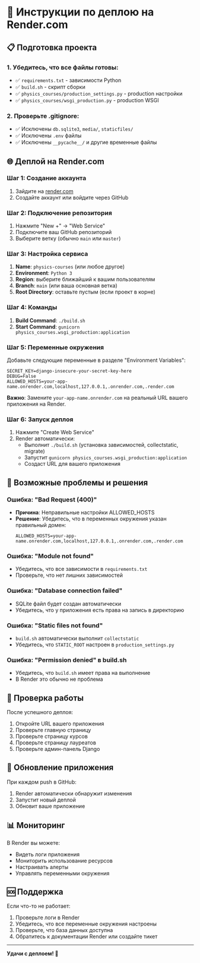 # 🚀 Инструкции по деплою на Render.com

## 📋 Подготовка проекта

### 1. Убедитесь, что все файлы готовы:
- ✅ `requirements.txt` - зависимости Python
- ✅ `build.sh` - скрипт сборки
- ✅ `physics_courses/production_settings.py` - production настройки
- ✅ `physics_courses/wsgi_production.py` - production WSGI

### 2. Проверьте .gitignore:
- ✅ Исключены `db.sqlite3`, `media/`, `staticfiles/`
- ✅ Исключены `.env` файлы
- ✅ Исключены `__pycache__/` и другие временные файлы

## 🌐 Деплой на Render.com

### Шаг 1: Создание аккаунта
1. Зайдите на [render.com](https://render.com)
2. Создайте аккаунт или войдите через GitHub

### Шаг 2: Подключение репозитория
1. Нажмите "New +" → "Web Service"
2. Подключите ваш GitHub репозиторий
3. Выберите ветку (обычно `main` или `master`)

### Шаг 3: Настройка сервиса
1. **Name**: `physics-courses` (или любое другое)
2. **Environment**: `Python 3`
3. **Region**: выберите ближайший к вашим пользователям
4. **Branch**: `main` (или ваша основная ветка)
5. **Root Directory**: оставьте пустым (если проект в корне)

### Шаг 4: Команды
1. **Build Command**: `./build.sh`
2. **Start Command**: `gunicorn physics_courses.wsgi_production:application`

### Шаг 5: Переменные окружения
Добавьте следующие переменные в разделе "Environment Variables":

```
SECRET_KEY=django-insecure-your-secret-key-here
DEBUG=False
ALLOWED_HOSTS=your-app-name.onrender.com,localhost,127.0.0.1,.onrender.com,.render.com
```

**Важно**: Замените `your-app-name.onrender.com` на реальный URL вашего приложения на Render.

### Шаг 6: Запуск деплоя
1. Нажмите "Create Web Service"
2. Render автоматически:
   - Выполнит `./build.sh` (установка зависимостей, collectstatic, migrate)
   - Запустит `gunicorn physics_courses.wsgi_production:application`
   - Создаст URL для вашего приложения

## 🔧 Возможные проблемы и решения

### Ошибка: "Bad Request (400)"
- **Причина**: Неправильные настройки ALLOWED_HOSTS
- **Решение**: Убедитесь, что в переменных окружения указан правильный домен:
  ```
  ALLOWED_HOSTS=your-app-name.onrender.com,localhost,127.0.0.1,.onrender.com,.render.com
  ```

### Ошибка: "Module not found"
- Убедитесь, что все зависимости в `requirements.txt`
- Проверьте, что нет лишних зависимостей

### Ошибка: "Database connection failed"
- SQLite файл будет создан автоматически
- Убедитесь, что у приложения есть права на запись в директорию

### Ошибка: "Static files not found"
- `build.sh` автоматически выполнит `collectstatic`
- Убедитесь, что `STATIC_ROOT` настроен в `production_settings.py`

### Ошибка: "Permission denied" в build.sh
- Убедитесь, что `build.sh` имеет права на выполнение
- В Render это обычно не проблема

## 📱 Проверка работы

После успешного деплоя:
1. Откройте URL вашего приложения
2. Проверьте главную страницу
3. Проверьте страницу курсов
4. Проверьте страницу лауреатов
5. Проверьте админ-панель Django

## 🔄 Обновление приложения

При каждом push в GitHub:
1. Render автоматически обнаружит изменения
2. Запустит новый деплой
3. Обновит ваше приложение

## 📊 Мониторинг

В Render вы можете:
- Видеть логи приложения
- Мониторить использование ресурсов
- Настраивать алерты
- Управлять переменными окружения

## 🆘 Поддержка

Если что-то не работает:
1. Проверьте логи в Render
2. Убедитесь, что все переменные окружения настроены
3. Проверьте, что база данных доступна
4. Обратитесь к документации Render или создайте тикет

---

**Удачи с деплоем! 🎉** 